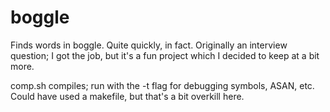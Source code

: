 # boggle
Finds words in boggle. Quite quickly, in fact. Originally an interview question; I got the job, but it's a fun project which I decided to keep at a bit more. 

comp.sh compiles; run with the -t flag for debugging symbols, ASAN, etc. Could have used a makefile, but that's a bit overkill here. 
